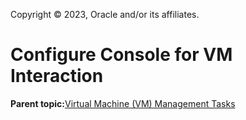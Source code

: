 Copyright © 2023, Oracle and/or its affiliates.

# Configure Console for VM Interaction

**Parent topic:**[Virtual Machine \(VM\) Management Tasks](../topics/cockpit-kvm.md)

